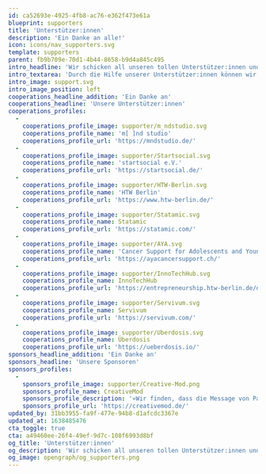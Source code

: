 ```yaml
---
id: ca52693e-4925-4fb8-ac76-e362f473e61a
blueprint: supporters
title: 'Unterstützer:innen'
description: 'Ein Danke an alle!'
icon: icons/nav_supporters.svg
template: supporters
parent: fb9b709e-70d1-4b44-8658-b9d4a845c495
intro_headline: 'Wir schicken all unseren tollen Unterstützer:innen und Spender:innen ein großes, herzliches Dankeschön.'
intro_textarea: 'Durch die Hilfe unserer Unterstützer:innen können wir unsere Mission, den Alltag mit Krebs zu verändern, vorantreiben. Wir freuen uns über jede Person und jeden Verein, jedes Unternehmen, das uns auf unserer Weg begleitet. Toll, dass es euch gibt!'
intro_image: support.svg
intro_image_position: left
cooperations_headline_addition: 'Ein Danke an'
cooperations_headline: 'Unsere Unterstützer:innen'
cooperations_profiles:
  -
    cooperations_profile_image: supporter/m_ndstudio.svg
    cooperations_profile_name: 'm[ ]nd studio'
    cooperations_profile_url: 'https://mndstudio.de/'
  -
    cooperations_profile_image: supporter/Startsocial.svg
    cooperations_profile_name: 'startsocial e.V.'
    cooperations_profile_url: 'https://startsocial.de/'
  -
    cooperations_profile_image: supporter/HTW-Berlin.svg
    cooperations_profile_name: 'HTW Berlin'
    cooperations_profile_url: 'https://www.htw-berlin.de/'
  -
    cooperations_profile_image: supporter/Statamic.svg
    cooperations_profile_name: Statamic
    cooperations_profile_url: 'https://statamic.com/'
  -
    cooperations_profile_image: supporter/AYA.svg
    cooperations_profile_name: 'Cancer Support for Adolescents and Young Adults'
    cooperations_profile_url: 'https://ayacancersupport.ch/'
  -
    cooperations_profile_image: supporter/InnoTechHub.svg
    cooperations_profile_name: InnoTechHub
    cooperations_profile_url: 'https://entrepreneurship.htw-berlin.de/das-sind-wir/innotechhub/'
  -
    cooperations_profile_image: supporter/Servivum.svg
    cooperations_profile_name: Servivum
    cooperations_profile_url: 'https://servivum.com/'
  -
    cooperations_profile_image: supporter/Uberdosis.svg
    cooperations_profile_name: Überdosis
    cooperations_profile_url: 'https://ueberdosis.io/'
sponsors_headline_addition: 'Ein Danke an'
sponsors_headline: 'Unsere Sponsoren'
sponsors_profiles:
  -
    sponsors_profile_image: supporter/Creative-Mod.png
    sponsors_profile_name: CreativeMod
    sponsors_profile_description: '»Wir finden, dass die Message von Pathly wichtig ist und hinaus in die Welt getragen werden muss. Deshalb haben wir von CreativeMod als Medienproduktion für Pathly das Fundraising Video umgesetzt und im Animationsspot Pathly zum Leben erweckt.«'
    sponsors_profile_url: 'https://creativemod.de/'
updated_by: 31bb3955-fa9f-477e-94b8-d1afcdc3367e
updated_at: 1638485476
cta_toggle: true
cta: a49460ee-26f4-49ef-9d7c-108f6993d8bf
og_title: 'Unterstützer:innen'
og_description: 'Wir schicken all unseren tollen Unterstützer:innen und Spender:innen ein großes, herzliches Dankeschön.'
og_image: opengraph/og_supporters.png
---
```

